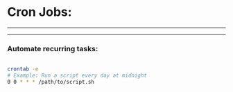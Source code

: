 # Cron Jobs:
---

---
### Automate recurring tasks:

```bash

crontab -e
# Example: Run a script every day at midnight
0 0 * * * /path/to/script.sh
```
